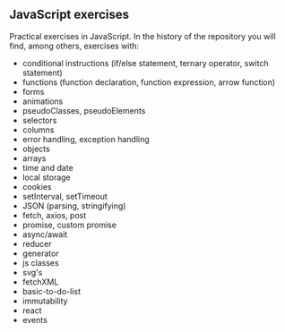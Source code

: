 ## **JavaScript exercises**


Practical exercises in JavaScript. In the history of the repository you will find, among others, exercises with: 

- conditional instructions (if/else statement, ternary operator, switch statement)
- functions (function declaration, function expression, arrow function)
- forms
- animations
- pseudoClasses, pseudoElements
- selectors
- columns
- error handling, exception handling
- objects
- arrays
- time and date
- local storage
- cookies
- setInterval, setTimeout
- JSON (parsing, stringifying)
- fetch, axios, post
- promise, custom promise
- async/await
- reducer
- generator
- js classes
- svg's
- fetchXML
- basic-to-do-list
- immutability
- react
- events
